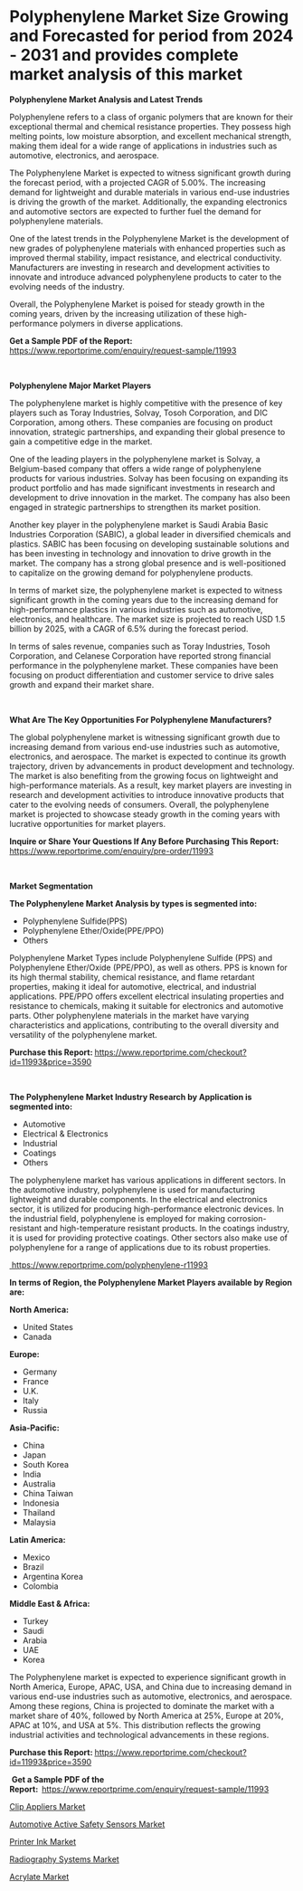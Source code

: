 <p><h1>Polyphenylene Market Size Growing and Forecasted for period from 2024 - 2031 and provides complete market analysis of this market</h1></p><p><strong>Polyphenylene Market Analysis and Latest Trends</strong></p>
<p><p>Polyphenylene refers to a class of organic polymers that are known for their exceptional thermal and chemical resistance properties. They possess high melting points, low moisture absorption, and excellent mechanical strength, making them ideal for a wide range of applications in industries such as automotive, electronics, and aerospace.</p><p>The Polyphenylene Market is expected to witness significant growth during the forecast period, with a projected CAGR of 5.00%. The increasing demand for lightweight and durable materials in various end-use industries is driving the growth of the market. Additionally, the expanding electronics and automotive sectors are expected to further fuel the demand for polyphenylene materials.</p><p>One of the latest trends in the Polyphenylene Market is the development of new grades of polyphenylene materials with enhanced properties such as improved thermal stability, impact resistance, and electrical conductivity. Manufacturers are investing in research and development activities to innovate and introduce advanced polyphenylene products to cater to the evolving needs of the industry.</p><p>Overall, the Polyphenylene Market is poised for steady growth in the coming years, driven by the increasing utilization of these high-performance polymers in diverse applications.</p></p>
<p><strong>Get a Sample PDF of the Report:&nbsp;</strong> <a href="https://www.reportprime.com/enquiry/request-sample/11993">https://www.reportprime.com/enquiry/request-sample/11993</a></p>
<p>&nbsp;</p>
<p><strong>Polyphenylene Major Market Players</strong></p>
<p><p>The polyphenylene market is highly competitive with the presence of key players such as Toray Industries, Solvay, Tosoh Corporation, and DIC Corporation, among others. These companies are focusing on product innovation, strategic partnerships, and expanding their global presence to gain a competitive edge in the market.</p><p>One of the leading players in the polyphenylene market is Solvay, a Belgium-based company that offers a wide range of polyphenylene products for various industries. Solvay has been focusing on expanding its product portfolio and has made significant investments in research and development to drive innovation in the market. The company has also been engaged in strategic partnerships to strengthen its market position.</p><p>Another key player in the polyphenylene market is Saudi Arabia Basic Industries Corporation (SABIC), a global leader in diversified chemicals and plastics. SABIC has been focusing on developing sustainable solutions and has been investing in technology and innovation to drive growth in the market. The company has a strong global presence and is well-positioned to capitalize on the growing demand for polyphenylene products.</p><p>In terms of market size, the polyphenylene market is expected to witness significant growth in the coming years due to the increasing demand for high-performance plastics in various industries such as automotive, electronics, and healthcare. The market size is projected to reach USD 1.5 billion by 2025, with a CAGR of 6.5% during the forecast period.</p><p>In terms of sales revenue, companies such as Toray Industries, Tosoh Corporation, and Celanese Corporation have reported strong financial performance in the polyphenylene market. These companies have been focusing on product differentiation and customer service to drive sales growth and expand their market share.</p></p>
<p>&nbsp;</p>
<p><strong>What Are The Key Opportunities For Polyphenylene Manufacturers?</strong></p>
<p><p>The global polyphenylene market is witnessing significant growth due to increasing demand from various end-use industries such as automotive, electronics, and aerospace. The market is expected to continue its growth trajectory, driven by advancements in product development and technology. The market is also benefiting from the growing focus on lightweight and high-performance materials. As a result, key market players are investing in research and development activities to introduce innovative products that cater to the evolving needs of consumers. Overall, the polyphenylene market is projected to showcase steady growth in the coming years with lucrative opportunities for market players.</p></p>
<p><strong>Inquire or Share Your Questions If Any Before Purchasing This Report:</strong> <a href="https://www.reportprime.com/enquiry/pre-order/11993">https://www.reportprime.com/enquiry/pre-order/11993</a></p>
<p>&nbsp;</p>
<p><strong>Market Segmentation</strong></p>
<p><strong>The Polyphenylene Market Analysis by types is segmented into:</strong></p>
<p><ul><li>Polyphenylene Sulfide(PPS)</li><li>Polyphenylene Ether/Oxide(PPE/PPO)</li><li>Others</li></ul></p>
<p><p>Polyphenylene Market Types include Polyphenylene Sulfide (PPS) and Polyphenylene Ether/Oxide (PPE/PPO), as well as others. PPS is known for its high thermal stability, chemical resistance, and flame retardant properties, making it ideal for automotive, electrical, and industrial applications. PPE/PPO offers excellent electrical insulating properties and resistance to chemicals, making it suitable for electronics and automotive parts. Other polyphenylene materials in the market have varying characteristics and applications, contributing to the overall diversity and versatility of the polyphenylene market.</p></p>
<p><strong>Purchase this Report:&nbsp;</strong><a href="https://www.reportprime.com/checkout?id=11993&price=3590">https://www.reportprime.com/checkout?id=11993&price=3590</a></p>
<p>&nbsp;</p>
<p><strong>The Polyphenylene Market Industry Research by Application is segmented into:</strong></p>
<p><ul><li>Automotive</li><li>Electrical & Electronics</li><li>Industrial</li><li>Coatings</li><li>Others</li></ul></p>
<p><p>The polyphenylene market has various applications in different sectors. In the automotive industry, polyphenylene is used for manufacturing lightweight and durable components. In the electrical and electronics sector, it is utilized for producing high-performance electronic devices. In the industrial field, polyphenylene is employed for making corrosion-resistant and high-temperature resistant products. In the coatings industry, it is used for providing protective coatings. Other sectors also make use of polyphenylene for a range of applications due to its robust properties.</p></p>
<p><a href="https://www.reportprime.com/polyphenylene-r11993">&nbsp;https://www.reportprime.com/polyphenylene-r11993</a></p>
<p><strong>In terms of Region, the Polyphenylene Market Players available by Region are:</strong></p>
<p>
    <p> <strong> North America: </strong>
        <ul>
            <li>United States</li>
            <li>Canada</li>
        </ul>
        </p> 
    <p> <strong> Europe: </strong>
        <ul>
            <li>Germany</li>
            <li>France</li>
            <li>U.K.</li>
            <li>Italy</li>
            <li>Russia</li>
        </ul>
        </p> 
    <p> <strong> Asia-Pacific: </strong>
        <ul>
            <li>China</li>
            <li>Japan</li>
            <li>South Korea</li>
            <li>India</li>
            <li>Australia</li>
            <li>China Taiwan</li>
            <li>Indonesia</li>
            <li>Thailand</li>
            <li>Malaysia</li>
        </ul>
        </p> 
    <p> <strong> Latin America: </strong>
        <ul>
            <li>Mexico</li>
            <li>Brazil</li>
            <li>Argentina Korea</li>
            <li>Colombia</li>
        </ul>
        </p> 
    <p> <strong> Middle East & Africa: </strong>
        <ul>
            <li>Turkey</li>
            <li>Saudi</li>
            <li>Arabia</li>
            <li>UAE</li>
            <li>Korea</li>
        </ul>
    </p>
    </p>
<p><p>The Polyphenylene market is expected to experience significant growth in North America, Europe, APAC, USA, and China due to increasing demand in various end-use industries such as automotive, electronics, and aerospace. Among these regions, China is projected to dominate the market with a market share of 40%, followed by North America at 25%, Europe at 20%, APAC at 10%, and USA at 5%. This distribution reflects the growing industrial activities and technological advancements in these regions.</p></p>
<p><strong>Purchase this Report: </strong><a href="https://www.reportprime.com/checkout?id=11993&price=3590">https://www.reportprime.com/checkout?id=11993&price=3590</a></p>
<p>&nbsp;<strong>Get a Sample PDF of the Report:&nbsp;&nbsp;</strong><a href="https://www.reportprime.com/enquiry/request-sample/11993">https://www.reportprime.com/enquiry/request-sample/11993</a></p>
<p><strong></strong></p>
<p><p><a href="https://medium.com/@amelia.martin5698/clip-appliers-market-share-market-analysis-growth-trends-forecasts-for-period-from-2024-2c051d6a2b31">Clip Appliers Market</a></p><p><a href="https://issuu.com/reportprime-2/docs/automotive-active-safety-sensors-ma_024e973f47f1c4">Automotive Active Safety Sensors Market</a></p><p><a href="https://github.com/graysonwolfe1913/Market-Research-Report-List-1/blob/main/printer-ink-market.md">Printer Ink Market</a></p><p><a href="https://medium.com/@emma.white454357/radiography-systems-market-report-by-product-type-digital-analog-end-use-multipurpose-4e0abb97959f">Radiography Systems Market</a></p><p><a href="https://github.com/seamusocallaghan/Market-Research-Report-List-1/blob/main/acrylate-market.md">Acrylate Market</a></p></p>